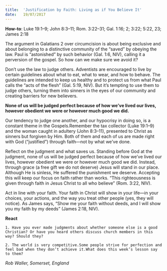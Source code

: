 ```yaml
---
title:  'Justification by Faith: Living as if You Believe It'
date:   19/07/2017
---
```


**How-to**: Luke 19:1–9; John 8:3–11; Rom. 3:22–31; Gal. 1:16; 2; 3:22; 5:22, 23; James 2:18

The argument in Galatians 2 over circumcision is about being exclusive and about belonging to a distinctive community of the “saved” by obeying the law. Paul is “astonished” by such behavior (Gal. 1:6, NIV), calling it a perversion of the gospel. So how can we make sure we avoid it?

Don’t use the law to judge others. Adventists are encouraged to live by certain guidelines about what to eat, what to wear, and how to behave. The guidelines are intended to keep us healthy and to protect us from what Paul calls the “acts of the flesh” (Gal. 5:19, NIV). But it’s tempting to use them to judge others, turning them into sinners in the eyes of our community and creating barriers for new believers.

**None of us will be judged perfect because of how we’ve lived our lives, however obedient we were or however much good we did.**

Our tendency to judge one another, and our hypocrisy in doing so, is a constant theme in the Gospels.Remember the tax collector (Luke 19:1–9) and the woman caught in adultery (John 8:3–11), presented to Christ as sinners but forgiven by Him. Both of them and each of us are made right with God (“justified”) through faith—not by what we’ve done.

Reflect on the judgment and what saves us. Standing before God at the judgment, none of us will be judged perfect because of how we’ve lived our lives, however obedient we were or however much good we did. Instead, through grace (a free gift we do not deserve) Jesus will stand in our place. Although He is sinless, He suffered the punishment we deserve. Accepting this will keep our focus on faith rather than works. “This righteousness is given through faith in Jesus Christ to all who believe” (Rom. 3:22, NIV).

Act in line with your faith. Your faith in Christ will show in your life—in your choices, your actions, and the way you treat other people (yes, they will notice). As James says, “Show me your faith without deeds, and I will show you my faith by my deeds” (James 2:18, NIV).

**React**

`1. Have you ever made judgments about whether someone else is a good Christian? Or have you heard others discuss church members in this way? Should they?`

`2. The world is very competitive.Some people strive for perfection and feel bad when they don’t achieve it.What does this week’s lesson say to them?`

_Rob Waller, Somerset, England_